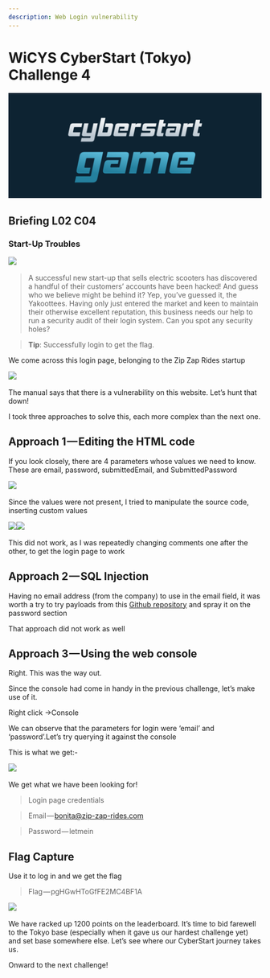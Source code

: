 ```yaml
---
description: Web Login vulnerability
---
```


# WiCYS CyberStart (Tokyo) Challenge 4

![](../../.gitbook/assets/CS.png)

## Briefing L02 C04

### **Start-Up Troubles**

&#x20;                                           ![](https://cdn-images-1.medium.com/max/1000/1\*JJGNV9X\_CY2bVV\_0EUTKRQ.jpeg)

> A successful new start-up that sells electric scooters has discovered a handful of their customers’ accounts have been hacked! And guess who we believe might be behind it? Yep, you’ve guessed it, the Yakoottees. Having only just entered the market and keen to maintain their otherwise excellent reputation, this business needs our help to run a security audit of their login system. Can you spot any security holes?

> **Tip**: Successfully login to get the flag.

We come across this login page, belonging to the Zip Zap Rides startup

&#x20;                                        ![](https://cdn-images-1.medium.com/max/1000/1\*xtyDN3V9\_owgZEngN\_NZ\_g.jpeg)

The manual says that there is a vulnerability on this website. Let’s hunt that down!

I took three approaches to solve this, each more complex than the next one.

## Approach 1 — Editing the HTML code

If you look closely, there are 4 parameters whose values we need to know. These are email, password, submittedEmail, and SubmittedPassword

&#x20;                                              ![](https://cdn-images-1.medium.com/max/1000/1\*gq9ikzURWBFKOI\_2Qp1ljg.jpeg)

Since the values were not present, I tried to manipulate the source code, inserting custom values

![](https://cdn-images-1.medium.com/max/1250/1\*-NJOhSfxnuuKOigdpSOfUg.jpeg)![](https://cdn-images-1.medium.com/max/500/1\*HPx4s8Q1xhNTysSi4OzNhQ.jpeg)

This did not work, as I was repeatedly changing comments one after the other, to get the login page to work

## Approach 2 — SQL Injection

Having no email address (from the company) to use in the email field, it was worth a try to try payloads from this [Github repository](https://github.com/payloadbox/sql-injection-payload-list) and spray it on the password section

That approach did not work as well

## Approach 3 — Using the web console

Right. This was the way out.

Since the console had come in handy in the previous challenge, let’s make use of it.

Right click ->Console

We can observe that the parameters for login were ‘email’ and ‘password’.Let’s try querying it against the console

This is what we get:-

&#x20;                                                  ![](https://cdn-images-1.medium.com/max/1000/1\*bLI96tchg7CM2d-bT-mb6A.jpeg)

We get what we have been looking for!

> Login page credentials

> Email — bonita@zip-zap-rides.com

> Password — letmein

## Flag Capture

Use it to log in and we get the flag

> Flag — pgHGwHToGfFE2MC4BF1A

&#x20;                                                ![](https://cdn-images-1.medium.com/max/1000/1\*8qNXK4RAZPPzBqIFKgRLNA.jpeg)

We have racked up 1200 points on the leaderboard. It’s time to bid farewell to the Tokyo base (especially when it gave us our hardest challenge yet) and set base somewhere else. Let’s see where our CyberStart journey takes us.

Onward to the next challenge!
